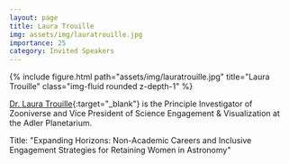 ```yaml
---
layout: page
title: Laura Trouille
img: assets/img/lauratrouille.jpg
importance: 25
category: Invited Speakers
---
```


<div class="row">
    <div class="col-sm mt-3 mt-md-0">
        {% include figure.html path="assets/img/lauratrouille.jpg" title="Laura Trouille" class="img-fluid rounded z-depth-1" %}
    </div>
</div>

[Dr. Laura Trouille](https://www.adlerplanetarium.org/explore/about-us/who-we-are/){:target="_blank"} is the Principle Investigator of Zooniverse and Vice President of Science Engagement & Visualization at the Adler Planetarium.

Title: "Expanding Horizons: Non-Academic Careers and Inclusive Engagement Strategies for Retaining Women in Astronomy"